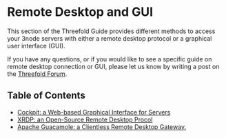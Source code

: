# Remote Desktop and GUI

This section of the Threefold Guide provides different methods to access your 3node servers with either a remote desktop protocol or a graphical user interface (GUI).

If you have any questions, or if you would like to see a specific guide on remote desktop connection or GUI, please let us know by writing a post on the [Threefold Forum](http://forum.threefold.io/).

<h2>Table of Contents</h2>

- [Cockpit: a Web-based Graphical Interface for Servers](./cockpit_guide/cockpit_guide.md)
- [XRDP: an Open-Source Remote Desktop Procol](./xrdp_guide/xrdp_guide.md)
- [Apache Guacamole: a Clientless Remote Desktop Gateway.](./guacamole_guide/guacamole_guide.md)
